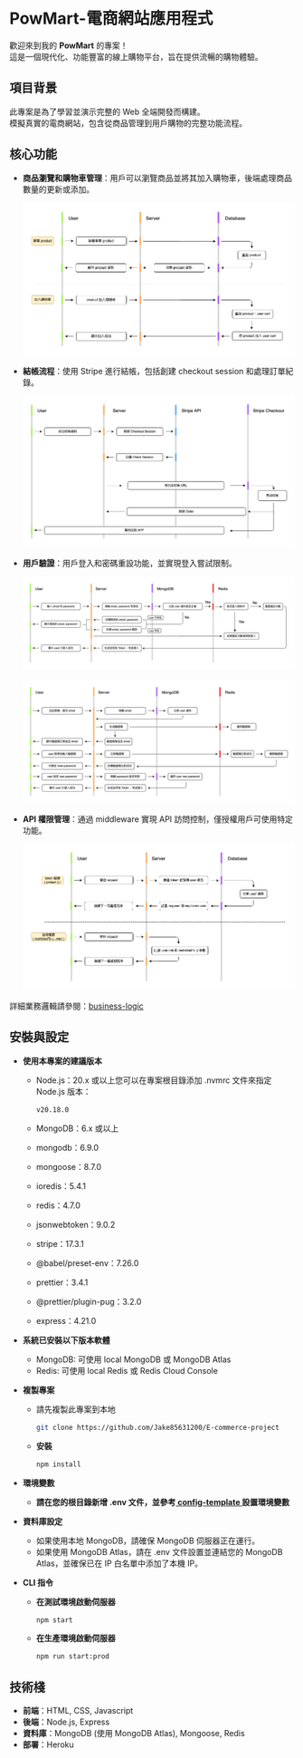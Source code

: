 # PowMart-電商網站應用程式

歡迎來到我的 **PowMart** 的專案！  
這是一個現代化、功能豐富的線上購物平台，旨在提供流暢的購物體驗。

## 項目背景

此專案是為了學習並演示完整的 Web 全端開發而構建。  
模擬真實的電商網站，包含從商品管理到用戶購物的完整功能流程。

## 核心功能

- **商品瀏覽和購物車管理**：用戶可以瀏覽商品並將其加入購物車，後端處理商品數量的更新或添加。

  ![](./docs/flow-charts/powmart-購物車結帳.drawio-商品瀏覽和加入購物車.jpg)

- **結帳流程**：使用 Stripe 進行結帳，包括創建 checkout session 和處理訂單紀錄。

  ![](./docs/flow-charts/powmart-購物車結帳.drawio-購物車商品結帳.jpg)

- **用戶驗證**：用戶登入和密碼重設功能，並實現登入嘗試限制。

  ![](./docs/flow-charts/powmart-購物車結帳.drawio-登入及限制登入嘗試.jpg)

  ![](./docs/flow-charts/powmart-購物車結帳.drawio-忘記密碼.jpg)

- **API 權限管理**：通過 middleware 實現 API 訪問控制，僅授權用戶可使用特定功能。

  ![](./docs/flow-charts/powmart-購物車結帳.drawio-API%20使用權限限制.jpg)

詳細業務邏輯請參閱：[business-logic](./docs/business-logic.md)

## 安裝與設定

- **使用本專案的建議版本**

  - Node.js：20.x 或以上您可以在專案根目錄添加 .nvmrc 文件來指定 Node.js 版本：

    ```bash
    v20.18.0
    ```

  - MongoDB：6.x 或以上

  - mongodb：6.9.0
  - mongoose：8.7.0

  - ioredis：5.4.1
  - redis：4.7.0

  - jsonwebtoken：9.0.2

  - stripe：17.3.1

  - @babel/preset-env：7.26.0
  - prettier：3.4.1
  - @prettier/plugin-pug：3.2.0
  - express：4.21.0

- **系統已安裝以下版本軟體**

  - MongoDB: 可使用 local MongoDB 或 MongoDB Atlas
  - Redis: 可使用 local Redis 或 Redis Cloud Console

- **複製專案**

  - 請先複製此專案到本地

    ```bash
    git clone https://github.com/Jake85631200/E-commerce-project
    ```

  - **安裝**

    ```bash
    npm install
    ```

- **環境變數**

  - **請在您的根目錄新增 .env 文件，並參考[ config-template ](./config-template.env)設置環境變數**

- **資料庫設定**

  - 如果使用本地 MongoDB，請確保 MongoDB 伺服器正在運行。
  - 如果使用 MongoDB Atlas，請在 .env 文件設置並連結您的 MongoDB Atlas，並確保已在 IP 白名單中添加了本機 IP。

- **CLI 指令**

  - **在測試環境啟動伺服器**

    ```bash
    npm start
    ```

  - **在生產環境啟動伺服器**

    ```bash
    npm run start:prod
    ```

## 技術棧

- **前端**：HTML, CSS, Javascript
- **後端**：Node.js, Express
- **資料庫**：MongoDB (使用 MongoDB Atlas), Mongoose, Redis
- **部署**：Heroku
